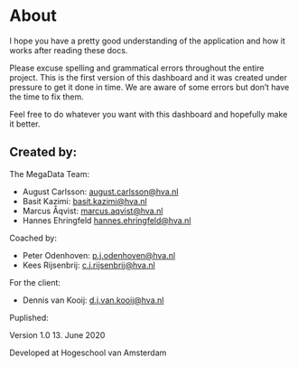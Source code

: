 # About

I hope you have a pretty good understanding of the application and how it works after reading these docs.

Please excuse spelling and grammatical errors throughout the entire project. This is the first version of this dashboard and it was created under pressure to get it done in time. We are aware of some errors but don’t have the time to fix them.

Feel free to do whatever you want with this dashboard and hopefully make it better.

## Created by:

The MegaData Team: 

- August Carlsson: august.carlsson@hva.nl
- Basit Kazimi: basit.kazimi@hva.nl
- Marcus Åqvist: marcus.aqvist@hva.nl
- Hannes Ehringfeld hannes.ehringfeld@hva.nl

Coached by:

- Peter Odenhoven: p.j.odenhoven@hva.nl
- Kees Rijsenbrij: c.j.rijsenbrij@hva.nl

For the client:

- Dennis van Kooij: d.j.van.kooij@hva.nl

Puplished:

Version 1.0 13. June 2020

Developed at Hogeschool van Amsterdam